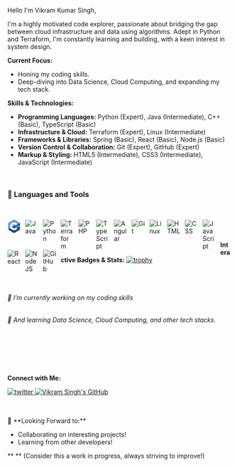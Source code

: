 
Hello I'm Vikram Kumar Singh,

I'm a highly motivated code explorer, passionate about bridging the gap between cloud infrastructure and data using algorithms. Adept in Python and Terraform, I'm constantly learning and building, with a keen interest in system design.

**Current Focus:**

* Honing my coding skills.
* Deep-diving into Data Science, Cloud Computing, and expanding my tech stack.

**Skills & Technologies:**

* **Programming Languages:** Python (Expert), Java (Intermediate), C++ (Basic), TypeScript (Basic)
* **Infrastructure & Cloud:** Terraform (Expert), Linux (Intermediate)
* **Frameworks & Libraries:** Spring (Basic), React (Basic), Node.js (Basic)
* **Version Control & Collaboration:** Git (Expert), GitHub (Expert)
* **Markup & Styling:** HTML5 (Intermediate), CSS3 (Intermediate), JavaScript (Intermediate)

<br>

### 🧰 Languages and Tools

<br>
<p>
<img align="left" alt="C++" width="30px" style="padding-right:10px;" src="https://raw.githubusercontent.com/devicons/devicon/master/icons/cplusplus/cplusplus-original.svg"/>
<img align="left" alt="Java" width="30px" style="padding-right:10px;" src="https://cdn.jsdelivr.net/gh/devicons/devicon/icons/java/java-original.svg"/>
<img align="left" alt="Python" width="30px" style="padding-right:10px;" src="https://cdn.jsdelivr.net/gh/devicons/devicon/icons/python/python-original.svg"/>
<img align="left" alt="Terraform" width="30px" style="padding-right:10px;" src="https://cdn.jsdelivr.net/gh/devicons/devicon/icons/terraform/terraform-original.svg"/>
<img align="left" alt="PHP" width="30px" style="padding-right:10px;" src="https://cdn.jsdelivr.net/gh/devicons/devicon/icons/php/php-original.svg"/>
<img align="left" alt="TypeScript" width="30px" style="padding-right:10px;" src="https://cdn.jsdelivr.net/gh/devicons/devicon/icons/typescript/typescript-plain.svg" />
<img align="left" alt="Angular" width="30px" style="padding-right:10px;" src="https://cdn.jsdelivr.net/gh/devicons/devicon/icons/angularjs/angularjs-plain.svg" />
<img align="left" alt="Git" width="30px" style="padding-right:10px;" src="https://cdn.jsdelivr.net/gh/devicons/devicon/icons/git/git-original.svg" />
<img align="left" alt="Linux" width="30px" style="padding-right:10px;" src="https://cdn.jsdelivr.net/gh/devicons/devicon/icons/linux/linux-original.svg" />
<img align="left" alt="HTML" width="30px" style="padding-right:10px;" src="https://cdn.jsdelivr.net/gh/devicons/devicon/icons/html5/html5-plain.svg" />
<img align="left" alt="CSS" width="30px" style="padding-right:10px;" src="https://cdn.jsdelivr.net/gh/devicons/devicon/icons/css3/css3-plain.svg" />
<img align="left" alt="JavaScript" width="30px" style="padding-right:10px;" src="https://cdn.jsdelivr.net/gh/devicons/devicon/icons/javascript/javascript-plain.svg" />
<img align="left" alt="React" width="30px" style="padding-right:10px;" src="https://cdn.jsdelivr.net/gh/devicons/devicon/icons/react/react-original.svg" />
<img align="left" alt="NodeJS" width="30px" style="padding-right:10px;" src="https://cdn.jsdelivr.net/gh/devicons/devicon/icons/nodejs/nodejs-original.svg" />
<img align="left" alt="GitHub" width="30px" style="padding-right:10px;" src="https://cdn.jsdelivr.net/gh/devicons/devicon/icons/github/github-original.svg" />
</p>

<br />
<br />

**Interactive Badges & Stats:**
[![trophy](https://github-profile-trophy.vercel.app/?username=vikramkumarsingh-0)](https://github.com/ryo-ma/github-profile-trophy)



<br />
<br />

###### 🔭 I’m currently working on my coding skills <br>
###### 🌱 And learning Data Science, Cloud Computing, and other tech stacks.
<br />
<br />
<br />
<br />

**Connect with Me:**
<br />
<p><a href="https://twitter.com/https://twitter.com/Vikramksingh_/">
<img src='https://cdn.jsdelivr.net/npm/simple-icons@3.0.1/icons/twitter.svg' alt='twitter' height='40'>
</a>

<a href="https://www.linkedin.com/in/www.linkedin.com/in/vikram-singh-9b559b153/">
  <img src="https://cdn.jsdelivr.net/npm/simple-icons@3.0.1/icons/linkedin.svg" alt="Vikram Singh's GitHub" height="40">
</a>
</p>

<br />
<br />
🔭 **Looking Forward to:**

* Collaborating on interesting projects!
* Learning from other developers!

**  ** (Consider this a work in progress, always striving to improve!)








